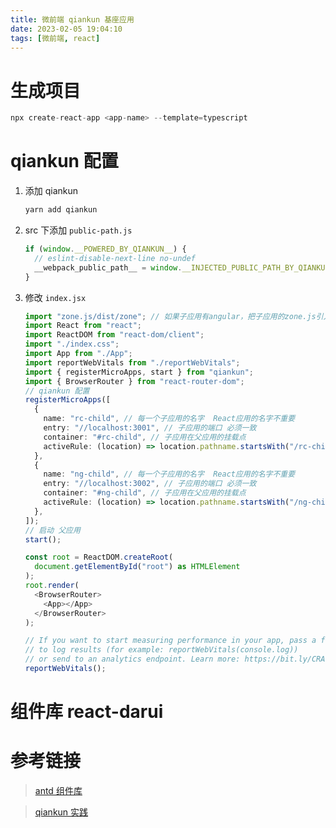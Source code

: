 ```yaml
---
title: 微前端 qiankun 基座应用
date: 2023-02-05 19:04:10
tags: [微前端, react]
---
```


# 生成项目

```typescript
npx create-react-app <app-name> --template=typescript
```

# qiankun 配置

1. 添加 qiankun

   ```typescript
   yarn add qiankun
   ```

2. src 下添加 `public-path.js`

   ```typescript
   if (window.__POWERED_BY_QIANKUN__) {
     // eslint-disable-next-line no-undef
     __webpack_public_path__ = window.__INJECTED_PUBLIC_PATH_BY_QIANKUN__;
   }
   ```

3. 修改 `index.jsx`

   ```typescript
   import "zone.js/dist/zone"; // 如果子应用有angular，把子应用的zone.js引入删除，在base应用import
   import React from "react";
   import ReactDOM from "react-dom/client";
   import "./index.css";
   import App from "./App";
   import reportWebVitals from "./reportWebVitals";
   import { registerMicroApps, start } from "qiankun";
   import { BrowserRouter } from "react-router-dom";
   // qiankun 配置
   registerMicroApps([
     {
       name: "rc-child", // 每一个子应用的名字  React应用的名字不重要
       entry: "//localhost:3001", // 子应用的端口 必须一致
       container: "#rc-child", // 子应用在父应用的挂载点
       activeRule: (location) => location.pathname.startsWith("/rc-child"), // 父应用中激活子应用的规则
     },
     {
       name: "ng-child", // 每一个子应用的名字  React应用的名字不重要
       entry: "//localhost:3002", // 子应用的端口 必须一致
       container: "#ng-child", // 子应用在父应用的挂载点
       activeRule: (location) => location.pathname.startsWith("/ng-child"), // 父应用中激活子应用的规则
     },
   ]);
   // 启动 父应用
   start();

   const root = ReactDOM.createRoot(
     document.getElementById("root") as HTMLElement
   );
   root.render(
     <BrowserRouter>
       <App></App>
     </BrowserRouter>
   );

   // If you want to start measuring performance in your app, pass a function
   // to log results (for example: reportWebVitals(console.log))
   // or send to an analytics endpoint. Learn more: https://bit.ly/CRA-vitals
   reportWebVitals();
   ```

# 组件库 react-darui

# 参考链接

> [antd 组件库](https://ant.design/components/overview-cn/)

> [qiankun 实践](https://juejin.cn/post/6986258669172490271)
